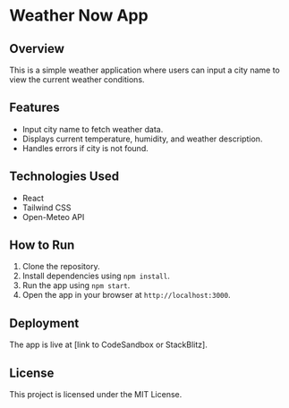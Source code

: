 # Weather Now App

## Overview
This is a simple weather application where users can input a city name to view the current weather conditions.

## Features
- Input city name to fetch weather data.
- Displays current temperature, humidity, and weather description.
- Handles errors if city is not found.

## Technologies Used
- React
- Tailwind CSS
- Open-Meteo API

## How to Run
1. Clone the repository.
2. Install dependencies using `npm install`.
3. Run the app using `npm start`.
4. Open the app in your browser at `http://localhost:3000`.

## Deployment
The app is live at [link to CodeSandbox or StackBlitz].

## License
This project is licensed under the MIT License.
